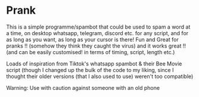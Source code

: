 # Prank

This is a simple programme/spambot that could be used to spam a word at a time, on desktop whatsapp, telegram, discord etc. for any script, and for as long as you want, as long as your cursor is there! Fun and Great for pranks !! (somehow they think they caught the virus) and it works great !! (and can be easily customised! in terms of timing, script, length etc.)

Loads of inspiration from Tiktok's whatsapp spambot & their Bee Movie script (though I changed up the bulk of the code to my liking, since I thought their older versions (that I also used to use) weren't too compatible)

Warning: Use with caution against someone with an old phone
